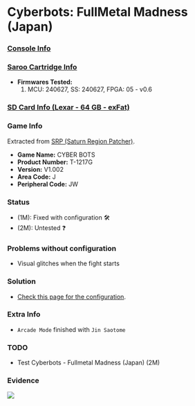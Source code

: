 # Cyberbots: FullMetal Madness (Japan)

### [Console Info](../../../../../Info/Consoles/VA13/README.md)

### [Saroo Cartridge Info](../../../../../Info/Cartridges/RetroGameParadiseStore/1.32F/README.md)

- <b>Firmwares Tested:</b>
  1. MCU: 240627, SS: 240627, FPGA: 05 - v0.6

### [SD Card Info (Lexar - 64 GB - exFat)](../../../../../Info/SdCards/Lexar/64GB/exfat/README.md)

### Game Info

Extracted from [SRP (Saturn Region Patcher)](https://segaxtreme.net/resources/saturn-region-patcher.81/download).

- <b>Game Name:</b> CYBER BOTS
- <b>Product Number:</b> T-1217G
- <b>Version:</b> V1.002
- <b>Area Code:</b> J
- <b>Peripheral Code:</b> JW

### Status

- (1M): Fixed with configuration :hammer_and_wrench:
- (2M): Untested :question:

### Problems without configuration

- Visual glitches when the fight starts

### Solution

- [Check this page for the configuration](https://github.com/williamdsw/saroo-configuration-list/blob/master/Regions/Retails/Japan/T-1217G/README.md).

### Extra Info

- `Arcade Mode` finished with `Jin Saotome`

### TODO

- Test Cyberbots - Fullmetal Madness (Japan) (2M)

### Evidence

[![](https://img.youtube.com/vi/CRDTKb3nweI/0.jpg)](https://www.youtube.com/watch?v=CRDTKb3nweI)
